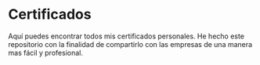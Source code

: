 # Certificados
Aquí puedes encontrar todos mis certificados personales.
He hecho este repositorio con la finalidad de compartirlo con las empresas de una manera mas fácil y profesional.
